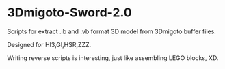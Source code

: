 # 3Dmigoto-Sword-2.0
Scripts for extract .ib and .vb format 3D model from 3Dmigoto buffer files.

Designed for HI3,GI,HSR,ZZZ.

Writing reverse scripts is interesting, just like assembling LEGO blocks, XD.